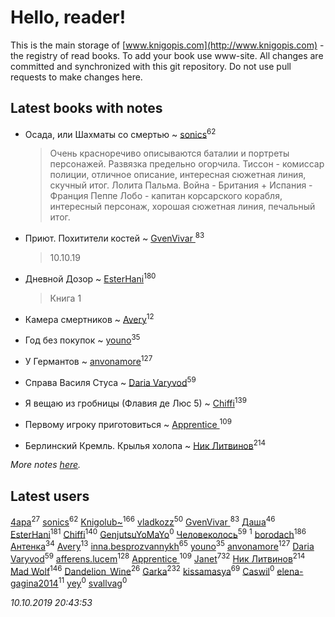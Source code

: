 # Hello, reader!
This is the main storage of [www.knigopis.com](http://www.knigopis.com) - the registry of read books.
To add your book use www-site. All changes are committed and synchronized with this git repository.
Do not use pull requests to make changes here.


## Latest books with notes
* Осада, или Шахматы со смертью ~ [sonics](users/588/5880221-vkontakte)<sup>62</sup>
    > Очень красноречиво описываются баталии и портреты персонажей.
    > Развязка предельно огорчила. 
    > Тиссон - комиссар полиции, отличное описание, интересная сюжетная линия, скучный итог.
    > Лолита Пальма.
    > Война - Британия + Испания - Франция
    > Пеппе Лобо - капитан корсарского корабля, интересный персонаж, хорошая сюжетная линия, печальный итог.

* Приют. Похитители костей ~ [GvenVivar ](users/158/158266434925901-facebook)<sup>83</sup>
    > 10.10.19

* Дневной Дозор ~ [EsterHani](users/305/30558181-vkontakte)<sup>180</sup>
    > Книга 1

* Камера смертников ~ [Avery](users/567/56734832-yandex)<sup>12</sup>

* Год без покупок ~ [youno](users/302/302928912-vkontakte)<sup>35</sup>

* У Германтов ~ [anvonamore](users/595/5957175-vkontakte)<sup>127</sup>

* Справа Василя Стуса ~ [Daria Varyvod](users/829/829893410524253-facebook)<sup>59</sup>

* Я вещаю из гробницы (Флавия де Люс 5) ~ [Chiffi](users/105/105831994080785626680-google)<sup>139</sup>

* Первому игроку приготовиться ~ [Apprentice ](users/528/52821952-vkontakte)<sup>109</sup>

* Берлинский Кремль. Крылья холопа ~ [Ник Литвинов](users/241/241974816-vkontakte)<sup>214</sup>


_More notes [here](latest_books_with_notes.md)._


## Latest users
[4apa](users/117/117392596378069249667-google)<sup>27</sup> 
[sonics](users/588/5880221-vkontakte)<sup>62</sup> 
[Knigolub~](users/111/111878597279669641685-google)<sup>166</sup> 
[vladkozz](users/572/57239276-vkontakte)<sup>50</sup> 
[GvenVivar ](users/158/158266434925901-facebook)<sup>83</sup> 
[Даша](users/334/334696193054530347-mailru)<sup>46</sup> 
[EsterHani](users/305/30558181-vkontakte)<sup>181</sup> 
[Chiffi](users/105/105831994080785626680-google)<sup>140</sup> 
[GenjutsuYoMaYo](users/923/923106412-yandex)<sup>0</sup> 
[Человеколось](users/174/17475979687188177329-mailru)<sup>59</sup> 
[](users/270/270444099499-odnoklassniki)<sup>1</sup> 
[borodach](users/157/15706320-vkontakte)<sup>186</sup> 
[Антенка](users/118/118158645037334943900-google)<sup>34</sup> 
[Avery](users/567/56734832-yandex)<sup>13</sup> 
[inna.besprozvannykh](users/733/73323849-yandex)<sup>65</sup> 
[youno](users/302/302928912-vkontakte)<sup>35</sup> 
[anvonamore](users/595/5957175-vkontakte)<sup>127</sup> 
[Daria Varyvod](users/829/829893410524253-facebook)<sup>59</sup> 
[afferens.lucem](users/196/196071655-vkontakte)<sup>128</sup> 
[Apprentice ](users/528/52821952-vkontakte)<sup>109</sup> 
[Janet](users/108/108113656204404967440-google)<sup>732</sup> 
[Ник Литвинов](users/241/241974816-vkontakte)<sup>214</sup> 
[Mad Wolf](users/947/94738840-vkontakte)<sup>146</sup> 
[Dandelion_Wine](users/586/58602788-vkontakte)<sup>26</sup> 
[Garka](users/115/115753719718250012620-google)<sup>232</sup> 
[kissamasya](users/684/68439978-vkontakte)<sup>69</sup> 
[Caswil](users/111/111613390096942262621-google)<sup>0</sup> 
[elena-gagina2014](users/208/208969292-yandex)<sup>11</sup> 
[yey](users/179/179865892-vkontakte)<sup>0</sup> 
[svallvag](users/553/553243325-vkontakte)<sup>0</sup> 


_10.10.2019 20:43:53_
